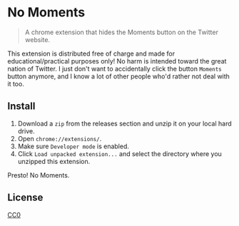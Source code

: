 # No Moments

> A chrome extension that hides the Moments button on the Twitter website.

This extension is distributed free of charge and made for educational/practical purposes only! No harm is intended toward the great nation of Twitter. I just don't want to accidentally click the button `Moments` button anymore, and I know a lot of other people who'd rather not deal with it too.

## Install

1. Download a `zip` from the releases section and unzip it on your local hard drive.
2. Open `chrome://extensions/`.
3. Make sure `Developer mode` is enabled.
4. Click `Load unpacked extension...` and select the directory where you unzipped this extension.

Presto! No Moments.

## License

[CC0](https://wiki.creativecommons.org/wiki/CC0)
